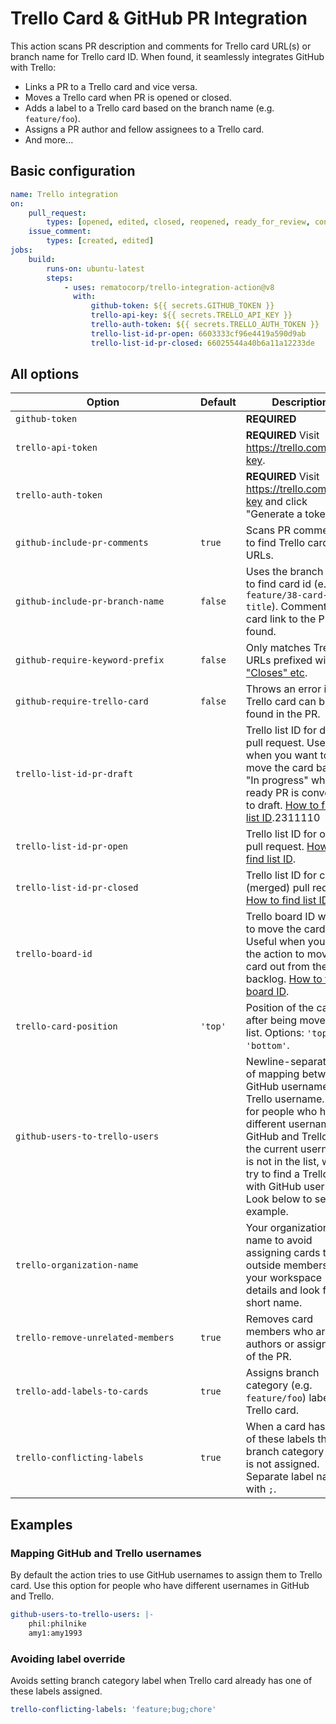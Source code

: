 # Trello Card & GitHub PR Integration

This action scans PR description and comments for Trello card URL(s) or branch name for Trello card ID. When found, it seamlessly integrates GitHub with Trello:

-   Links a PR to a Trello card and vice versa.
-   Moves a Trello card when PR is opened or closed.
-   Adds a label to a Trello card based on the branch name (e.g. `feature/foo`).
-   Assigns a PR author and fellow assignees to a Trello card.
-   And more...

## Basic configuration

```yaml
name: Trello integration
on:
    pull_request:
        types: [opened, edited, closed, reopened, ready_for_review, converted_to_draft]
    issue_comment:
        types: [created, edited]
jobs:
    build:
        runs-on: ubuntu-latest
        steps:
            - uses: rematocorp/trello-integration-action@v8
              with:
                  github-token: ${{ secrets.GITHUB_TOKEN }}
                  trello-api-key: ${{ secrets.TRELLO_API_KEY }}
                  trello-auth-token: ${{ secrets.TRELLO_AUTH_TOKEN }}
                  trello-list-id-pr-open: 6603333cf96e4419a590d9ab
                  trello-list-id-pr-closed: 66025544a40b6a11a12233de
```

## All options

| <div style="width:280px">Option</div> | Default | Description                                                                                                                                                                                                                                                                            |
| ------------------------------------- | ------- | -------------------------------------------------------------------------------------------------------------------------------------------------------------------------------------------------------------------------------------------------------------------------------------- |
| `github-token`                        |         | **REQUIRED**                                                                                                                                                                                                                                                                           |
| `trello-api-token`                    |         | **REQUIRED** Visit https://trello.com/app-key.                                                                                                                                                                                                                                         |
| `trello-auth-token`                   |         | **REQUIRED** Visit https://trello.com/app-key and click "Generate a token".                                                                                                                                                                                                            |
| `github-include-pr-comments`          | `true`  | Scans PR comments to find Trello card URLs.                                                                                                                                                                                                                                            |
| `github-include-pr-branch-name`       | `false` | Uses the branch name to find card id (e.g. `feature/38-card-title`). Comments card link to the PR if found.                                                                                                                                                                            |
| `github-require-keyword-prefix`       | `false` | Only matches Trello URLs prefixed with ["Closes" etc](https://docs.github.com/en/issues/tracking-your-work-with-issues/linking-a-pull-request-to-an-issue#linking-a-pull-request-to-an-issue-using-a-keyword).                                                                         |
| `github-require-trello-card`          | `false` | Throws an error if no Trello card can be found in the PR.                                                                                                                                                                                                                              |
| `trello-list-id-pr-draft`             |         | Trello list ID for draft pull request. Useful when you want to move the card back to "In progress" when ready PR is converted to draft. [How to find list ID](https://stackoverflow.com/a/50908600/2311110).2311110                                                                    |
| `trello-list-id-pr-open`              |         | Trello list ID for open pull request. [How to find list ID](https://stackoverflow.com/a/50908600/2311110).                                                                                                                                                                             |
| `trello-list-id-pr-closed`            |         | Trello list ID for closed (merged) pull request. [How to find list ID](https://stackoverflow.com/a/50908600/2311110).                                                                                                                                                                  |
| `trello-board-id`                     |         | Trello board ID where to move the cards. Useful when you want the action to move the card out from the backlog. [How to find board ID](https://stackoverflow.com/a/50908600/2311110).                                                                                                  |
| `trello-card-position`                | `'top'` | Position of the card after being moved to a list. Options: `'top'` or `'bottom'`.                                                                                                                                                                                                      |
| `github-users-to-trello-users`        |         | Newline-separated list of mapping between GitHub username and Trello username. Use it for people who have different usernames in GitHub and Trello. If the current username is not in the list, we still try to find a Trello user with GitHub username. Look below to see an example. |
| `trello-organization-name`            |         | Your organization name to avoid assigning cards to outside members, edit your workspace details and look for the short name.                                                                                                                                                           |
| `trello-remove-unrelated-members`     | `true`  | Removes card members who are not authors or assignees of the PR.                                                                                                                                                                                                                       |
| `trello-add-labels-to-cards`          | `true`  | Assigns branch category (e.g. `feature/foo`) label to Trello card.                                                                                                                                                                                                                     |
| `trello-conflicting-labels`           | `true`  | When a card has one of these labels then branch category label is not assigned. Separate label names with `;`.                                                                                                                                                                         |

## Examples

### Mapping GitHub and Trello usernames

By default the action tries to use GitHub usernames to assign them to Trello card. Use this option for people who have different usernames in GitHub and Trello.

```yaml
github-users-to-trello-users: |-
    phil:philnike
    amy1:amy1993
```

### Avoiding label override

Avoids setting branch category label when Trello card already has one of these labels assigned.

```yaml
trello-conflicting-labels: 'feature;bug;chore'
```
